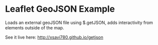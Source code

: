 Leaflet GeoJSON Example
=======================

Loads an external geoJSON file using $.getJSON, adds interactivity from elements outside of the map.  

See it live here:  http://xsavi780.github.io/getjson

